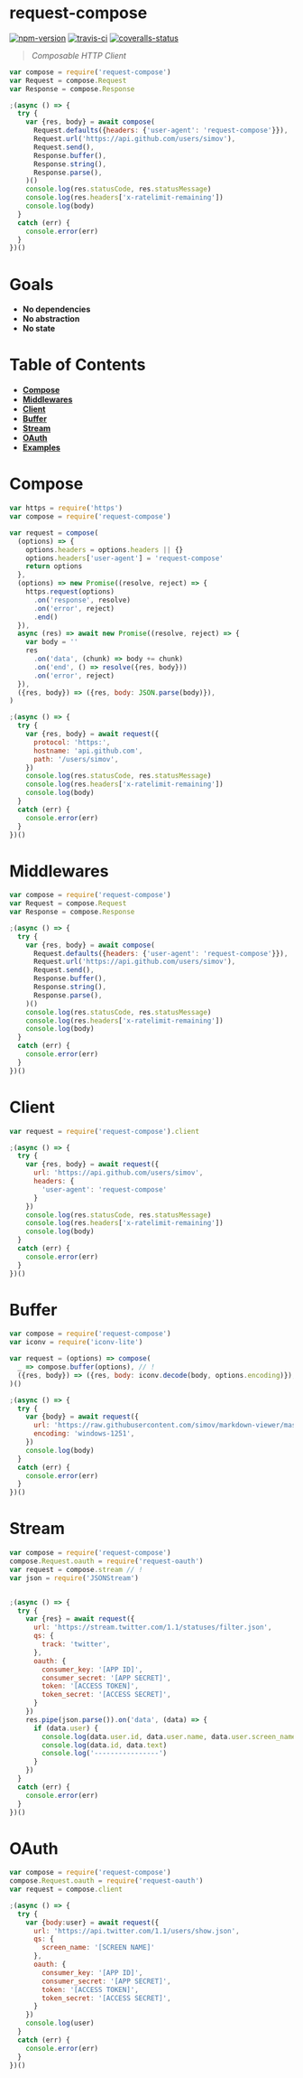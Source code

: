 
# request-compose

[![npm-version]][npm] [![travis-ci]][travis] [![coveralls-status]][coveralls]

> _Composable HTTP Client_

```js
var compose = require('request-compose')
var Request = compose.Request
var Response = compose.Response

;(async () => {
  try {
    var {res, body} = await compose(
      Request.defaults({headers: {'user-agent': 'request-compose'}}),
      Request.url('https://api.github.com/users/simov'),
      Request.send(),
      Response.buffer(),
      Response.string(),
      Response.parse(),
    )()
    console.log(res.statusCode, res.statusMessage)
    console.log(res.headers['x-ratelimit-remaining'])
    console.log(body)
  }
  catch (err) {
    console.error(err)
  }
})()
```

# Goals

- **No dependencies**
- **No abstraction**
- **No state**


# Table of Contents

- **[Compose](#compose)**
- **[Middlewares](#middlewares)**
- **[Client](#client)**
- **[Buffer](#buffer)**
- **[Stream](#stream)**
- **[OAuth](#oauth)**
- **[Examples]**


# Compose

```js
var https = require('https')
var compose = require('request-compose')

var request = compose(
  (options) => {
    options.headers = options.headers || {}
    options.headers['user-agent'] = 'request-compose'
    return options
  },
  (options) => new Promise((resolve, reject) => {
    https.request(options)
      .on('response', resolve)
      .on('error', reject)
      .end()
  }),
  async (res) => await new Promise((resolve, reject) => {
    var body = ''
    res
      .on('data', (chunk) => body += chunk)
      .on('end', () => resolve({res, body}))
      .on('error', reject)
  }),
  ({res, body}) => ({res, body: JSON.parse(body)}),
)

;(async () => {
  try {
    var {res, body} = await request({
      protocol: 'https:',
      hostname: 'api.github.com',
      path: '/users/simov',
    })
    console.log(res.statusCode, res.statusMessage)
    console.log(res.headers['x-ratelimit-remaining'])
    console.log(body)
  }
  catch (err) {
    console.error(err)
  }
})()
```

# Middlewares

```js
var compose = require('request-compose')
var Request = compose.Request
var Response = compose.Response

;(async () => {
  try {
    var {res, body} = await compose(
      Request.defaults({headers: {'user-agent': 'request-compose'}}),
      Request.url('https://api.github.com/users/simov'),
      Request.send(),
      Response.buffer(),
      Response.string(),
      Response.parse(),
    )()
    console.log(res.statusCode, res.statusMessage)
    console.log(res.headers['x-ratelimit-remaining'])
    console.log(body)
  }
  catch (err) {
    console.error(err)
  }
})()
```

# Client

```js
var request = require('request-compose').client

;(async () => {
  try {
    var {res, body} = await request({
      url: 'https://api.github.com/users/simov',
      headers: {
        'user-agent': 'request-compose'
      }
    })
    console.log(res.statusCode, res.statusMessage)
    console.log(res.headers['x-ratelimit-remaining'])
    console.log(body)
  }
  catch (err) {
    console.error(err)
  }
})()
```

# Buffer

```js
var compose = require('request-compose')
var iconv = require('iconv-lite')

var request = (options) => compose(
  _ => compose.buffer(options), // !
  ({res, body}) => ({res, body: iconv.decode(body, options.encoding)}),
)()

;(async () => {
  try {
    var {body} = await request({
      url: 'https://raw.githubusercontent.com/simov/markdown-viewer/master/test/encoding/windows-1251.md',
      encoding: 'windows-1251',
    })
    console.log(body)
  }
  catch (err) {
    console.error(err)
  }
})()
```

# Stream

```js
var compose = require('request-compose')
compose.Request.oauth = require('request-oauth')
var request = compose.stream // !
var json = require('JSONStream')


;(async () => {
  try {
    var {res} = await request({
      url: 'https://stream.twitter.com/1.1/statuses/filter.json',
      qs: {
        track: 'twitter',
      },
      oauth: {
        consumer_key: '[APP ID]',
        consumer_secret: '[APP SECRET]',
        token: '[ACCESS TOKEN]',
        token_secret: '[ACCESS SECRET]',
      }
    })
    res.pipe(json.parse()).on('data', (data) => {
      if (data.user) {
        console.log(data.user.id, data.user.name, data.user.screen_name)
        console.log(data.id, data.text)
        console.log('----------------')
      }
    })
  }
  catch (err) {
    console.error(err)
  }
})()
```

# OAuth

```js
var compose = require('request-compose')
compose.Request.oauth = require('request-oauth')
var request = compose.client

;(async () => {
  try {
    var {body:user} = await request({
      url: 'https://api.twitter.com/1.1/users/show.json',
      qs: {
        screen_name: '[SCREEN NAME]'
      },
      oauth: {
        consumer_key: '[APP ID]',
        consumer_secret: '[APP SECRET]',
        token: '[ACCESS TOKEN]',
        token_secret: '[ACCESS SECRET]',
      }
    })
    console.log(user)
  }
  catch (err) {
    console.error(err)
  }
})()
```


  [npm-version]: https://img.shields.io/npm/v/request-compose.svg?style=flat-square (NPM Package Version)
  [travis-ci]: https://img.shields.io/travis/simov/request-compose/master.svg?style=flat-square (Build Status - Travis CI)
  [coveralls-status]: https://img.shields.io/coveralls/simov/request-compose.svg?style=flat-square (Test Coverage - Coveralls)
  [codecov-status]: https://img.shields.io/codecov/c/github/simov/request-compose.svg?style=flat-square (Test Coverage - Codecov)

  [npm]: https://www.npmjs.com/package/request-compose
  [travis]: https://travis-ci.org/simov/request-compose
  [coveralls]: https://coveralls.io/github/simov/request-compose
  [codecov]: https://codecov.io/github/simov/request-compose?branch=master

  [examples]: https://github.com/simov/request-compose/blob/master/examples

  [pipe-operator]: https://github.com/tc39/proposal-pipeline-operator
  [http-options]: https://nodejs.org/dist/latest-v9.x/docs/api/http.html#http_http_request_options_callback
  [https-options]: https://nodejs.org/dist/latest-v9.x/docs/api/https.html#https_https_request_options_callback
